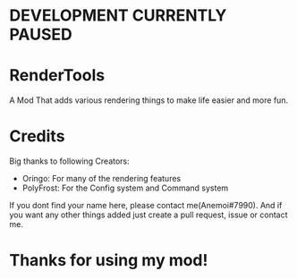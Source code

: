# DEVELOPMENT CURRENTLY PAUSED

# RenderTools
A Mod That adds various rendering things to make life easier and more fun.

# Credits
Big thanks to following Creators:
- Oringo: For many of the rendering features
- PolyFrost: For the Config system and Command system

If you dont find your name here, please contact me(Anemoi#7990).
And if you want any other things added just create a pull request, issue or contact me.

# Thanks for using my mod!
